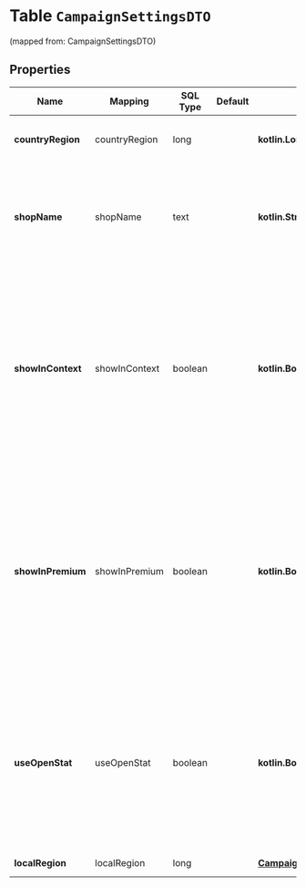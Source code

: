 
# Table `CampaignSettingsDTO`
(mapped from: CampaignSettingsDTO)

## Properties
Name | Mapping | SQL Type | Default | Type | Description | Notes
---- | ------- | -------- | ------- | ---- | ----------- | -----
**countryRegion** | countryRegion | long |  | **kotlin.Long** | Идентификатор региона, в котором находится магазин. |  [optional]
**shopName** | shopName | text |  | **kotlin.String** | Наименование магазина на Яндекс Маркете. Если наименование отсутствует, значение параметра выводится — &#x60;null&#x60;.  |  [optional]
**showInContext** | showInContext | boolean |  | **kotlin.Boolean** | Признак размещения магазина на сайтах партнеров Яндекс Дистрибуции. Возможные значения: * &#x60;false&#x60; — магазин не размещен на сайтах партнеров Яндекс Дистрибуции. * &#x60;true&#x60; — магазин размещен на сайтах партнеров Яндекс Дистрибуции.  |  [optional]
**showInPremium** | showInPremium | boolean |  | **kotlin.Boolean** | Признак показа предложений магазина в рекламном блоке над результатами поиска (cпецразмещение). Возможные значения: * &#x60;false&#x60; — предложения не показываются в блоке cпецразмещения. * &#x60;true&#x60; — предложения показываются в блоке cпецразмещения.  |  [optional]
**useOpenStat** | useOpenStat | boolean |  | **kotlin.Boolean** | Признак использования внешней интернет-статистики. Возможные значения: * &#x60;false&#x60; — внешняя интернет-статистика не используется. * &#x60;true&#x60; — внешняя интернет-статистика используется.  |  [optional]
**localRegion** | localRegion | long |  | [**CampaignSettingsLocalRegionDTO**](CampaignSettingsLocalRegionDTO.md) |  |  [optional] [foreignkey]









